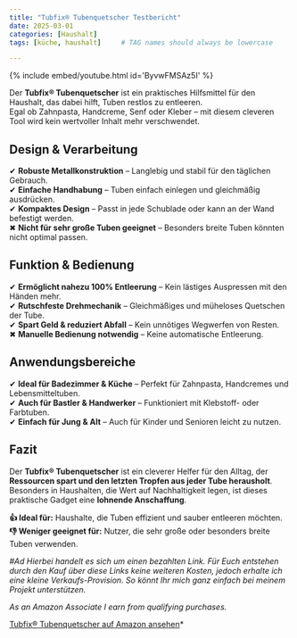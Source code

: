 ```yaml
---
title: "Tubfix® Tubenquetscher Testbericht"
date: 2025-03-01
categories: [Haushalt]
tags: [küche, haushalt]     # TAG names should always be lowercase

---
```


 {% include embed/youtube.html id='ByvwFMSAz5I' %}

Der **Tubfix® Tubenquetscher** ist ein praktisches Hilfsmittel für den Haushalt, das dabei hilft, Tuben restlos zu entleeren.  
Egal ob Zahnpasta, Handcreme, Senf oder Kleber – mit diesem cleveren Tool wird kein wertvoller Inhalt mehr verschwendet.

## Design & Verarbeitung

✔ **Robuste Metallkonstruktion** – Langlebig und stabil für den täglichen Gebrauch.  
✔ **Einfache Handhabung** – Tuben einfach einlegen und gleichmäßig ausdrücken.  
✔ **Kompaktes Design** – Passt in jede Schublade oder kann an der Wand befestigt werden.  
✖ **Nicht für sehr große Tuben geeignet** – Besonders breite Tuben könnten nicht optimal passen.

## Funktion & Bedienung

✔ **Ermöglicht nahezu 100% Entleerung** – Kein lästiges Auspressen mit den Händen mehr.  
✔ **Rutschfeste Drehmechanik** – Gleichmäßiges und müheloses Quetschen der Tube.  
✔ **Spart Geld & reduziert Abfall** – Kein unnötiges Wegwerfen von Resten.  
✖ **Manuelle Bedienung notwendig** – Keine automatische Entleerung.

## Anwendungsbereiche

✔ **Ideal für Badezimmer & Küche** – Perfekt für Zahnpasta, Handcremes und Lebensmitteltuben.  
✔ **Auch für Bastler & Handwerker** – Funktioniert mit Klebstoff- oder Farbtuben.  
✔ **Einfach für Jung & Alt** – Auch für Kinder und Senioren leicht zu nutzen.  

## Fazit

Der **Tubfix® Tubenquetscher** ist ein cleverer Helfer für den Alltag, der **Ressourcen spart und den letzten Tropfen aus jeder Tube herausholt**.  
Besonders in Haushalten, die Wert auf Nachhaltigkeit legen, ist dieses praktische Gadget eine **lohnende Anschaffung**.

**👍 Ideal für:** Haushalte, die Tuben effizient und sauber entleeren möchten.  
**👎 Weniger geeignet für:** Nutzer, die sehr große oder besonders breite Tuben verwenden.


*#Ad*
*Hierbei handelt es sich um einen bezahlten Link. Für Euch entstehen durch den Kauf über diese Links keine weiteren Kosten, jedoch erhalte ich eine kleine Verkaufs-Provision. So könnt Ihr mich ganz einfach bei meinem Projekt unterstützen.*

*As an Amazon Associate I earn from qualifying purchases.*


[Tubfix® Tubenquetscher auf Amazon ansehen](https://amzn.to/3DThVp3)*  

